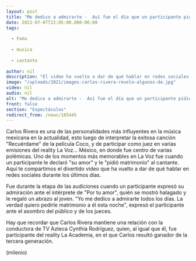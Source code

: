 ```yaml
---
layout: post
title: "Me dedico a admirarte -  Así fue el día que un participante pidió matrimonio a Carlos Rivera en 'La Voz'"
date: 2021-07-07T22:05:00.000-06:00
tags:
  
  - Fama
  
  - musica
  
  - cantante
  
author: nil
description: "El video ha vuelto a dar de qué hablar en redes sociales y aquí te decimos por qué. "
image: "/uploads/2021/images-carlos-rivera-revelo-algunos-de.jpg"
video: nil
audio: nil
alt: "Me dedico a admirarte -  Así fue el día que un participante pidió matrimonio a Carlos Rivera en 'La Voz'"
front: false
section: "Espectáculos"
redirect_from: /news/185445
---
```


Carlos Rivera es una de las personalidades más influyentes en la música mexicana en la actualidad, esto luego de interpretar la exitosa canción "Recuérdame" de la película Coco, y de participar como juez en varias emisiones del reality La Voz... México, en donde fue centro de varias polémicas. Uno de los momentos más memorables en La Voz fue cuando un participante le declaró "su amor" y le "pidió matrimonio" al cantante. Aquí te compartimos el divertido video que ha vuelto a dar de qué hablar en redes sociales durante los últimos días. 

Fue durante la etapa de las audiciones cuando un participante expresó su admiración ante el intérprete de "Por tu amor", quién se mostró halagado y le regaló un abrazo al joven. "Yo me dedico a admirarte todos los días. La verdad quiero pedirle matrimonio a él esta noche", expresó el participante ante el asombro del público y de los jueces.

Hay que recordar que Carlos Rivera mantiene una relación con la conductora de TV Azteca Cynthia Rodríguez, quien, al igual que él, fue participante del reality La Academia, en el que Carlos resultó ganador de la tercera generación. 


(milenio)